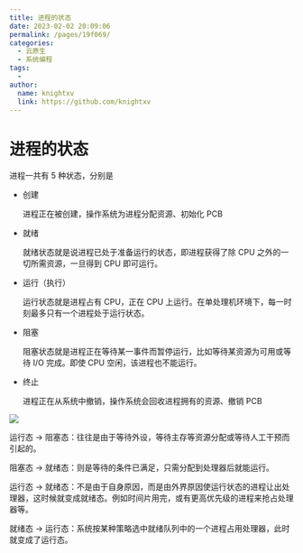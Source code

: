 ```yaml
---
title: 进程的状态
date: 2023-02-02 20:09:06
permalink: /pages/19f069/
categories:
  - 云原生
  - 系统编程
tags:
  - 
author: 
  name: knightxv
  link: https://github.com/knightxv
---
```

# 进程的状态

进程一共有 5 种状态，分别是

-   创建

    进程正在被创建，操作系统为进程分配资源、初始化 PCB

-   就绪

    就绪状态就是说进程已处于准备运行的状态，即进程获得了除 CPU 之外的一切所需资源，一旦得到 CPU 即可运行。

-   运行（执行）

    运行状态就是进程占有 CPU，正在 CPU 上运行。在单处理机环境下，每一时刻最多只有一个进程处于运行状态。

-   阻塞

    阻塞状态就是进程正在等待某一事件而暂停运行，比如等待某资源为可用或等待 I/O 完成。即使 CPU 空闲，该进程也不能运行。

-   终止

    进程正在从系统中撤销，操作系统会回收进程拥有的资源、撤销 PCB

![](https://cdn.statically.io/gh/knightxv/image-hosting@master/20230202/xt-1.gsz97zkbuzc.webp)

运行态 → 阻塞态：往往是由于等待外设，等待主存等资源分配或等待人工干预而引起的。

阻塞态 → 就绪态：则是等待的条件已满足，只需分配到处理器后就能运行。

运行态 → 就绪态：不是由于自身原因，而是由外界原因使运行状态的进程让出处理器，这时候就变成就绪态。例如时间片用完，或有更高优先级的进程来抢占处理器等。

就绪态 → 运行态：系统按某种策略选中就绪队列中的一个进程占用处理器，此时就变成了运行态。
